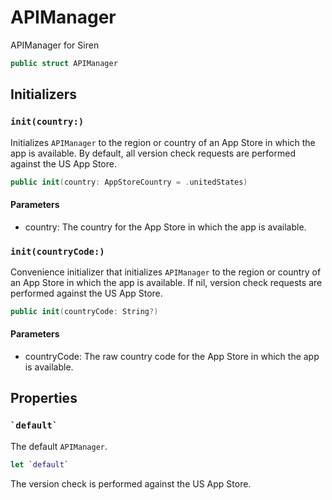 # APIManager

APIManager for Siren

``` swift
public struct APIManager
```

## Initializers

### `init(country:)`

Initializes `APIManager` to the region or country of an App Store in which the app is available.
By default, all version check requests are performed against the US App Store.

``` swift
public init(country: AppStoreCountry = .unitedStates)
```

#### Parameters

  - country: The country for the App Store in which the app is available.

### `init(countryCode:)`

Convenience initializer that initializes `APIManager` to the region or country of an App Store in which the app is available.
If nil, version check requests are performed against the US App Store.

``` swift
public init(countryCode: String?)
```

#### Parameters

  - countryCode: The raw country code for the App Store in which the app is available.

## Properties

### `` `default` ``

The default `APIManager`.

``` swift
let `default`
```

The version check is performed against the  US App Store.
